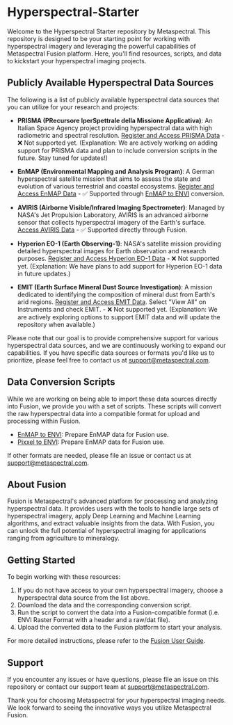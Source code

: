 # Hyperspectral-Starter

Welcome to the Hyperspectral Starter repository by Metaspectral. This repository is designed to be your starting point for working with hyperspectral imagery and leveraging the powerful capabilities of Metaspectral Fusion platform. Here, you'll find resources, scripts, and data to kickstart your hyperspectral imaging projects.

## Publicly Available Hyperspectral Data Sources

The following is a list of publicly available hyperspectral data sources that you can utilize for your research and projects:

- **PRISMA (PRecursore IperSpettrale della Missione Applicativa)**: An Italian Space Agency project providing hyperspectral data with high radiometric and spectral resolution. [Register and Access PRISMA Data](https://sbg.jpl.nasa.gov/news-events/prisma-data-are-now-available-for-access) - ❌ Not supported yet. (Explanation: We are actively working on adding support for PRISMA data and plan to include conversion scripts in the future. Stay tuned for updates!)

- **EnMAP (Environmental Mapping and Analysis Program)**: A German hyperspectral satellite mission that aims to assess the state and evolution of various terrestrial and coastal ecosystems. [Register and Access EnMAP Data](https://www.enmap.org/) - ✅ Supported through [EnMAP to ENVI](./enmap-to-envi-converter) conversion.

- **AVIRIS (Airborne Visible/Infrared Imaging Spectrometer)**: Managed by NASA's Jet Propulsion Laboratory, AVIRIS is an advanced airborne sensor that collects hyperspectral imagery of the Earth's surface. [Access AVIRIS Data](https://aviris.jpl.nasa.gov/data/get_aviris_data.html) - ✅ Supported directly through Fusion.

- **Hyperion EO-1 (Earth Observing-1)**: NASA's satellite mission providing detailed hyperspectral images for Earth observation and research purposes. [Register and Access Hyperion EO-1 Data](https://data.nasa.gov/dataset/EO-1-Hyperion/ethf-arwz/data) - ❌ Not supported yet. (Explanation: We have plans to add support for Hyperion EO-1 data in future updates.)

- **EMIT (Earth Surface Mineral Dust Source Investigation)**: A mission dedicated to identifying the composition of mineral dust from Earth's arid regions. [Register and Access EMIT Data](https://urs.earthdata.nasa.gov/). Select "View All" on Instruments and check EMIT. - ❌ Not supported yet. (Explanation: We are actively exploring options to support EMIT data and will update the repository when available.)


Please note that our goal is to provide comprehensive support for various hyperspectral data sources, and we are continuously working to expand our capabilities. If you have specific data sources or formats you'd like us to prioritize, please feel free to contact us at [support@metaspectral.com](mailto:support@metaspectral.com).

## Data Conversion Scripts

While we are working on being able to import these data sources directly into Fusion, we provide you with a set of scripts. These scripts will convert the raw hyperspectral data into a compatible format for upload and processing within Fusion.

- [EnMAP to ENVI]((./enmap-to-envi-converter)): Prepare EnMAP data for Fusion use.
- [Pixxel to ENVI](./pixxel-to-envi-converter): Prepare EnMAP data for Fusion use.

If other formats are needed, please file an issue or contact us at [support@metaspectral.com](mailto:support@metaspectral.com).

<!-- - `prisma_to_fusion.py`: Convert PRISMA data for Fusion.
- `aviris_to_fusion.py`: Transform AVIRIS data into Fusion-ready format.
- `hyperion_to_fusion.py`: Adapt Hyperion EO-1 data for Fusion.
- `emit_to_fusion.py`: Process EMIT data for Fusion compatibility. -->

## About Fusion

Fusion is Metaspectral's advanced platform for processing and analyzing hyperspectral data. It provides users with the tools to handle large sets of hyperspectral imagery, apply Deep Learning and Machine Learning algorithms, and extract valuable insights from the data. With Fusion, you can unlock the full potential of hyperspectral imaging for applications ranging from agriculture to mineralogy.

## Getting Started

To begin working with these resources:

1. If you do not have access to your own hyperspectral imagery, choose a hyperspectral data source from the list above.
2. Download the data and the corresponding conversion script.
3. Run the script to convert the data into a Fusion-compatible format (i.e. ENVI Raster Format with a header and a raw/dat file).
4. Upload the converted data to the Fusion platform to start your analysis.

For more detailed instructions, please refer to the [Fusion User Guide](https://metaspectral.readme.io/docs/fusion-user-guide-copy).

## Support

If you encounter any issues or have questions, please file an issue on this repository or contact our support team at [support@metaspectral.com](mailto:support@metaspectral.com).

Thank you for choosing Metaspectral for your hyperspectral imaging needs. We look forward to seeing the innovative ways you utilize Metaspectral Fusion.
